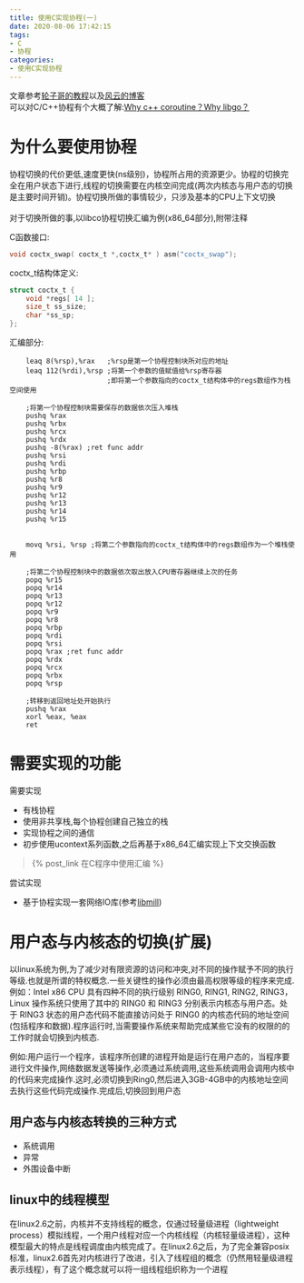 ```yaml
---
title: 使用C实现协程(一)
date: 2020-08-06 17:42:15
tags:
- C
- 协程
categories:
- 使用C实现协程
---
```


文章参考[轮子哥的教程](https://zhuanlan.zhihu.com/p/25993392)以及[风云的博客](https://blog.codingnow.com/2012/07/c_coroutine.html)<br>可以对C/C++协程有个大概了解:[Why c++ coroutine？Why libgo？](https://my.oschina.net/yyzybb/blog/1817226)

# 为什么要使用协程

协程切换的代价更低,速度更快(ns级别)，协程所占用的资源更少。协程的切换完全在用户状态下进行,线程的切换需要在内核空间完成(两次内核态与用户态的切换是主要时间开销)。协程切换所做的事情较少，只涉及基本的CPU上下文切换<br><br>对于切换所做的事,以libco协程切换汇编为例(x86_64部分),附带注释
<!-- more -->
C函数接口:

```c
void coctx_swap( coctx_t *,coctx_t* ) asm("coctx_swap");
```
coctx_t结构体定义:

```c
struct coctx_t {
    void *regs[ 14 ]; 
    size_t ss_size;
    char *ss_sp;
};
```

汇编部分:
```x86asm
	leaq 8(%rsp),%rax   ;%rsp是第一个协程控制块所对应的地址
	leaq 112(%rdi),%rsp ;将第一个参数的值赋值给%rsp寄存器
                        ;即将第一个参数指向的coctx_t结构体中的regs数组作为栈空间使用

    ;将第一个协程控制块需要保存的数据依次压入堆栈
	pushq %rax  
	pushq %rbx
	pushq %rcx
	pushq %rdx
    pushq -8(%rax) ;ret func addr
	pushq %rsi
	pushq %rdi
	pushq %rbp
	pushq %r8
	pushq %r9
	pushq %r12
	pushq %r13
	pushq %r14
	pushq %r15
	

	movq %rsi, %rsp ;将第二个参数指向的coctx_t结构体中的regs数组作为一个堆栈使用

    ;将第二个协程控制块中的数据依次取出放入CPU寄存器继续上次的任务
	popq %r15
	popq %r14
	popq %r13
	popq %r12
	popq %r9
	popq %r8
	popq %rbp
	popq %rdi
	popq %rsi
	popq %rax ;ret func addr
	popq %rdx
	popq %rcx
	popq %rbx
	popq %rsp

    ;转移到返回地址处开始执行
	pushq %rax
    xorl %eax, %eax
	ret
```

# 需要实现的功能

需要实现
- 有栈协程
- 使用非共享栈,每个协程创建自己独立的栈
- 实现协程之间的通信
- 初步使用ucontext系列函数,之后再基于x86_64汇编实现上下文交换函数
> {% post_link 在C程序中使用汇编 %}

尝试实现
- 基于协程实现一套网络IO库(参考[libmill](https://github.com/sustrik/libmill))

# 用户态与内核态的切换(扩展)

​	以linux系统为例,为了减少对有限资源的访问和冲突,对不同的操作赋予不同的执行等级.也就是所谓的特权概念.一些关键性的操作必须由最高权限等级的程序来完成.例如：Intel x86 CPU 具有四种不同的执行级别 RING0, RING1, RING2, RING3，Linux  操作系统只使用了其中的 RING0 和 RING3 分别表示内核态与用户态。处于 RING3 状态的用户态代码不能直接访问处于 RING0  的内核态代码的地址空间(包括程序和数据).程序运行时,当需要操作系统来帮助完成某些它没有的权限的的工作时就会切换到内核态.

​	例如:用户运行一个程序，该程序所创建的进程开始是运行在用户态的，当程序要进行文件操作,网络数据发送等操作,必须通过系统调用,这些系统调用会调用内核中的代码来完成操作.这时,必须切换到Ring0,然后进入3GB-4GB中的内核地址空间去执行这些代码完成操作.完成后,切换回到用户态

## 用户态与内核态转换的三种方式

- 系统调用
- 异常
- 外围设备中断

## linux中的线程模型

在linux2.6之前，内核并不支持线程的概念，仅通过轻量级进程（lightweight process）模拟线程，一个用户线程对应一个内核线程（内核轻量级进程），这种模型最大的特点是线程调度由内核完成了。在linux2.6之后，为了完全兼容posix标准，linux2.6首先对内核进行了改进，引入了线程组的概念（仍然用轻量级进程表示线程），有了这个概念就可以将一组线程组织称为一个进程
